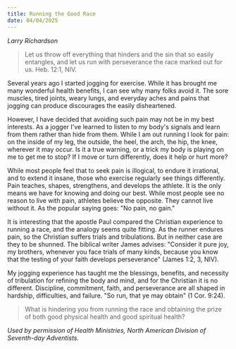 ```yaml
---
title: Running the Good Race
date: 04/04/2025
---
```


_Larry Richardson_

> <p></p>
> Let us throw off everything that hinders and the sin that so easily entangles, and let us run with perseverance the race marked out for us. Heb. 12:1, NIV.

Several years ago I started jogging for exercise. While it has brought me many wonderful health benefits, I can see why many folks avoid it. The sore muscles, tired joints, weary lungs, and everyday aches and pains that jogging can produce discourages the easily disheartened.

However, I have decided that avoiding such pain may not be in my best interests. As a jogger I've learned to listen to my body's signals and learn from them rather than hide from them. While I am out running I look for pain: on the inside of my leg, the outside, the heel, the arch, the hip, the knee, wherever it may occur. Is it a true warning, or a trick my body is playing on me to get me to stop? If I move or turn differently, does it help or hurt more?

While most people feel that to seek pain is illogical, to endure it irrational, and to extend it insane, those who exercise regularly see things differently. Pain teaches, shapes, strengthens, and develops the athlete. It is the only means we have for knowing and doing our best. While most people see no reason to live with pain, athletes believe the opposite. They cannot live without it. As the popular saying goes: "No pain, no gain."

It is interesting that the apostle Paul compared the Christian experience to running a race, and the analogy seems quite fitting. As the runner endures pain, so the Christian suffers trials and tribulations. But in neither case are they to be shunned. The biblical writer James advises: "Consider it pure joy, my brothers, whenever you face trials of many kinds, because you know that the testing of your faith develops perseverance" (James 1:2, 3, NIV).

My jogging experience has taught me the blessings, benefits, and necessity of tribulation for refining the body and mind, and for the Christian it is no different. Discipline, commitment, faith, and perseverance are all shaped in hardship, difficulties, and failure. "So run, that ye may obtain" (1 Cor. 9:24).

> <callout></callout>
> What is hindering you from running the race and obtaining the prize of both good physical health and good spiritual health?

_Used by permission of Health Ministries, North American Division of Seventh-day Adventists._
